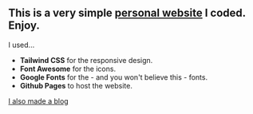 ## This is a very simple [personal website](https://dariocosta.dev/) I coded. Enjoy.

I used...
- **Tailwind CSS** for the responsive design.
- **Font Awesome** for the icons.
- **Google Fonts** for the - and you won't believe this - fonts.
- **Github Pages** to host the website.

[I also made a blog](https://github.com/dcostap/personal-blog)
